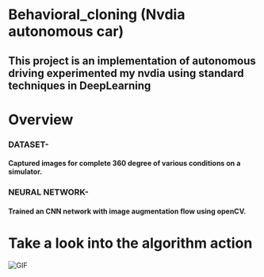 # Behavioral_cloning (Nvdia autonomous car)
## This project is an implementation of autonomous driving experimented my nvdia using standard techniques in DeepLearning
# Overview
### DATASET- 
#### Captured images for complete 360 degree of various conditions on a simulator.
### NEURAL NETWORK-
#### Trained an CNN network with image augmentation flow using openCV.
# Take a look into the algorithm action
![GIF](images/ezgif-6-863a04ded33a.gif)

